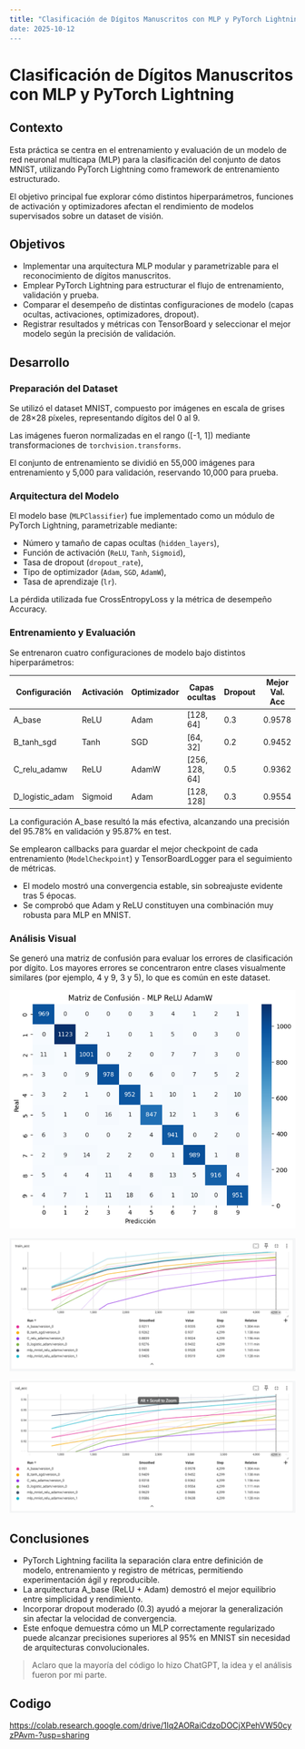 ```yaml
---
title: "Clasificación de Dígitos Manuscritos con MLP y PyTorch Lightning
date: 2025-10-12
---
```


# Clasificación de Dígitos Manuscritos con MLP y PyTorch Lightning

## Contexto

Esta práctica se centra en el entrenamiento y evaluación de un modelo de red neuronal multicapa (MLP) para la clasificación del conjunto de datos MNIST, utilizando PyTorch Lightning como framework de entrenamiento estructurado.

El objetivo principal fue explorar cómo distintos hiperparámetros, funciones de activación y optimizadores afectan el rendimiento de modelos supervisados sobre un dataset de visión.

## Objetivos

* Implementar una arquitectura MLP modular y parametrizable para el reconocimiento de dígitos manuscritos.
* Emplear PyTorch Lightning para estructurar el flujo de entrenamiento, validación y prueba.
* Comparar el desempeño de distintas configuraciones de modelo (capas ocultas, activaciones, optimizadores, dropout).
* Registrar resultados y métricas con TensorBoard y seleccionar el mejor modelo según la precisión de validación.

## Desarrollo

### Preparación del Dataset

Se utilizó el dataset MNIST, compuesto por imágenes en escala de grises de 28×28 píxeles, representando dígitos del 0 al 9.

Las imágenes fueron normalizadas en el rango ([-1, 1]) mediante transformaciones de `torchvision.transforms`.

El conjunto de entrenamiento se dividió en 55,000 imágenes para entrenamiento y 5,000 para validación, reservando 10,000 para prueba.

### Arquitectura del Modelo

El modelo base (`MLPClassifier`) fue implementado como un módulo de PyTorch Lightning, parametrizable mediante:

* Número y tamaño de capas ocultas (`hidden_layers`),
* Función de activación (`ReLU`, `Tanh`, `Sigmoid`),
* Tasa de dropout (`dropout_rate`),
* Tipo de optimizador (`Adam`, `SGD`, `AdamW`),
* Tasa de aprendizaje (`lr`).

La pérdida utilizada fue CrossEntropyLoss y la métrica de desempeño Accuracy.

### Entrenamiento y Evaluación

Se entrenaron cuatro configuraciones de modelo bajo distintos hiperparámetros:

| Configuración   | Activación | Optimizador | Capas ocultas  | Dropout | Mejor Val. Acc |
| --------------- | ---------- | ----------- | -------------- | ------- | -------------- |
| A_base          | ReLU       | Adam        | [128, 64]      | 0.3     | 0.9578     |
| B_tanh_sgd      | Tanh       | SGD         | [64, 32]       | 0.2     | 0.9452         |
| C_relu_adamw    | ReLU       | AdamW       | [256, 128, 64] | 0.5     | 0.9362         |
| D_logistic_adam | Sigmoid    | Adam        | [128, 128]     | 0.3     | 0.9554         |

La configuración A_base resultó la más efectiva, alcanzando una precisión del 95.78% en validación y 95.87% en test.

Se emplearon callbacks para guardar el mejor checkpoint de cada entrenamiento (`ModelCheckpoint`) y TensorBoardLogger para el seguimiento de métricas.

* El modelo mostró una convergencia estable, sin sobreajuste evidente tras 5 épocas.
* Se comprobó que Adam y ReLU constituyen una combinación muy robusta para MLP en MNIST.

### Análisis Visual

Se generó una matriz de confusión para evaluar los errores de clasificación por dígito. Los mayores errores se concentraron entre clases visualmente similares (por ejemplo, 4 y 9, 3 y 5), lo que es común en este dataset.

![](../assets/UT2_TA_Opcional_1.png)

![](../assets/UT2_TA_Opcional_2.png)

![](../assets/UT2_TA_Opcional_3.png)

## Conclusiones

* PyTorch Lightning facilita la separación clara entre definición de modelo, entrenamiento y registro de métricas, permitiendo experimentación ágil y reproducible.
* La arquitectura A_base (ReLU + Adam) demostró el mejor equilibrio entre simplicidad y rendimiento.
* Incorporar dropout moderado (0.3) ayudó a mejorar la generalización sin afectar la velocidad de convergencia.
* Este enfoque demuestra cómo un MLP correctamente regularizado puede alcanzar precisiones superiores al 95% en MNIST sin necesidad de arquitecturas convolucionales.

> Aclaro que la mayoría del código lo hizo ChatGPT, la idea y el análisis fueron por mi parte.

## Codigo

https://colab.research.google.com/drive/1lq2AORaiCdzoDOCjXPehVW50cyzPAvm-?usp=sharing